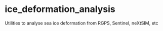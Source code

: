 # ice_deformation_analysis
Utilities to analyse sea ice deformation from RGPS, Sentinel, neXtSIM, etc
